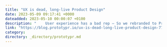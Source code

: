 ```yaml
---
title: "UX is dead, long-live Product Design"
date: 2023-05-09 09:17:41 +0000
dateadded: 2023-05-10 00:00:07 +0100
description: "    User experience has a bad rep — So we rebranded to Product Design.  Continue reading on Prototypr »  "
link: "https://blog.prototypr.io/ux-is-dead-long-live-product-design-77cb034b3fb4?source=rss----eb297ea1161a---4"
category:
directory: _directory/prototypr.md
---
```


